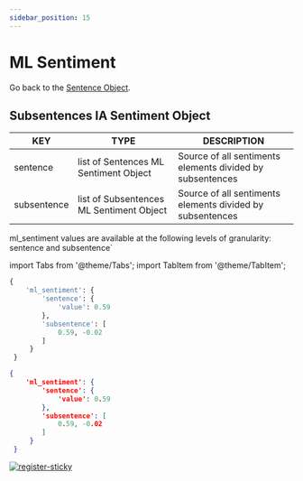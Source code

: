 ```yaml
---
sidebar_position: 15
---
```


# ML Sentiment

Go back to the [Sentence Object](https://www.lettria.com/documentation/docs/API/lettria-sentence-object).

## Subsentences IA Sentiment Object

| KEY         	| TYPE                                     	| DESCRIPTION                                               	|
|-------------	|------------------------------------------	|-----------------------------------------------------------	|
| sentence    	| list of Sentences ML Sentiment Object    	| Source of all sentiments elements divided by subsentences 	|
| subsentence 	| list of Subsentences ML Sentiment Object 	| Source of all sentiments elements divided by subsentences 	|

ml_sentiment values are available at the following levels of granularity: sentence and subsentence`

import Tabs from '@theme/Tabs';
import TabItem from '@theme/TabItem';

<Tabs>
<TabItem value="py" label="Python">

```py
{
    'ml_sentiment': {
        'sentence': {
            'value': 0.59
        },
        'subsentence': [
            0.59, -0.02
        ]
     }
 }
```

</TabItem>
<TabItem value="json" label="JSON">

```json
{
    'ml_sentiment': {
        'sentence': {
            'value': 0.59
        },
        'subsentence': [
            0.59, -0.02
        ]
     }
 }
```

</TabItem>
</Tabs>

[![register-sticky](/img/register-sticky.png)](https://app.lettria.com/signup)